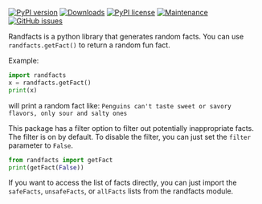 [![PyPI version](https://badge.fury.io/py/randfacts.svg)](https://badge.fury.io/py/randfacts)
[![Downloads](https://pepy.tech/badge/randfacts)](https://pepy.tech/project/randfacts)
[![PyPI license](https://img.shields.io/pypi/l/randfacts.svg)](https://pypi.python.org/pypi/randfacts/)
[![Maintenance](https://img.shields.io/badge/Maintained%3F-yes-green.svg)](https://GitHub.com/TabulateJarl8/randfacts/graphs/commit-activity)
[![GitHub issues](https://img.shields.io/github/issues/TabulateJarl8/randfacts.svg)](https://GitHub.com/TabulateJarl8/randfacts/issues/)


Randfacts is a python library that generates random facts. You can use ```randfacts.getFact()``` to return a random fun fact.

Example:
```python
import randfacts
x = randfacts.getFact()
print(x)
```
will print a random fact like:
```Penguins can't taste sweet or savory flavors, only sour and salty ones```

This package has a filter option to filter out potentially inappropriate facts. The filter is on by default. To disable the filter, you can just set the `filter` parameter to `False`.
```python
from randfacts import getFact
print(getFact(False))
```

If you want to access the list of facts directly, you can just import the `safeFacts`, `unsafeFacts`, or `allFacts` lists from the randfacts module.